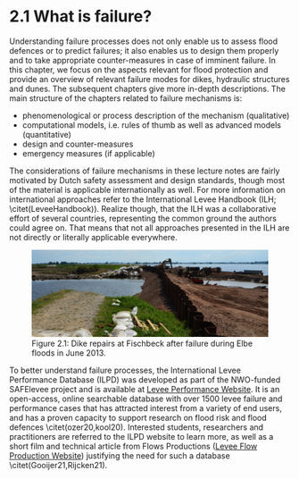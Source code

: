 # 2.1 What is failure?
Understanding failure processes does not only enable us to assess flood defences or to predict failures; it also enables us to design them properly and to take appropriate counter-measures in case of imminent failure. In this chapter, we focus on the aspects relevant for flood protection and provide an overview of relevant failure modes for dikes, hydraulic structures and dunes. The subsequent chapters give more in-depth descriptions. The main structure of the chapters related to failure mechanisms is:
- phenomenological or process description of the mechanism (qualitative)
- computational models, i.e. rules of thumb as well as advanced models (quantitative)
- design and counter-measures
- emergency measures (if applicable)

The considerations of failure mechanisms in these lecture notes are fairly motivated by Dutch safety assessment and design standards, though most of the material is applicable internationally as well. For more information on international approaches refer to the International Levee Handbook (ILH; \citet(LeveeHandbook)). Realize though, that the ILH was a collaborative effort of several countries, representing the common ground the authors could agree on. That means that not all approaches presented in the ILH are not directly or literally applicable everywhere.

<figure>
    <img src="./chapter2_figure/Fischbeck_repaired.jpg" alt="Dike repairs at Fischbeck after failure during Elbe floods in June 2013.">
    <figcaption>Figure 2.1: Dike repairs at Fischbeck after failure during Elbe floods in June 2013.</figcaption>
</figure>


To better understand failure processes, the International Levee Performance Database (ILPD)  was developed as part of the NWO-funded SAFElevee project and is available at [Levee Performance Website](https://leveefailures.tudelft.nl/). It is an open-access, online searchable database with over 1500 levee failure and performance cases that has attracted interest from a variety of end users, and has a proven capacity to support research on flood risk and flood defences \citet(ozer20,kool20). Interested students, researchers and practitioners are referred to the ILPD website to learn more, as well as a short film and technical article from Flows Productions ([Levee Flow Production Website](https://leveeperformance.flowsproductions.nl/)) justifying the need for such a database \citet(Gooijer21,Rijcken21).

